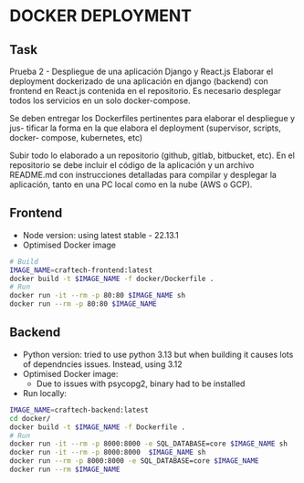 # DOCKER DEPLOYMENT

## Task
Prueba 2 - Despliegue de una aplicación Django y React.js Elaborar
el deployment dockerizado de una aplicación en django (backend) con frontend
en React.js contenida en el repositorio. Es necesario desplegar todos los servicios
en un solo docker-compose.

Se deben entregar los Dockerfiles pertinentes para elaborar el despliegue y jus-
tificar la forma en la que elabora el deployment (supervisor, scripts, docker-
compose, kubernetes, etc)

Subir todo lo elaborado a un repositorio (github, gitlab, bitbucket, etc). En el
repositorio se debe incluir el código de la aplicación y un archivo README.md
con instrucciones detalladas para compilar y desplegar la aplicación, tanto en
una PC local como en la nube (AWS o GCP).


## Frontend
- Node version: using latest stable - 22.13.1
- Optimised Docker image
```sh
# Build
IMAGE_NAME=craftech-frontend:latest
docker build -t $IMAGE_NAME -f docker/Dockerfile .
# Run
docker run -it --rm -p 80:80 $IMAGE_NAME sh
docker run --rm -p 80:80 $IMAGE_NAME
```

## Backend
* Python version: tried to use python 3.13 but when building it causes lots of dependncies issues. Instead, using 3.12
* Optimised Docker image:
    - Due to issues with psycopg2, binary had to be installed
* Run locally:
```sh
IMAGE_NAME=craftech-backend:latest
cd docker/
docker build -t $IMAGE_NAME -f Dockerfile .
# Run
docker run -it --rm -p 8000:8000 -e SQL_DATABASE=core $IMAGE_NAME sh
docker run -it --rm -p 8000:8000  $IMAGE_NAME sh
docker run --rm -p 8000:8000 -e SQL_DATABASE=core $IMAGE_NAME
docker run --rm $IMAGE_NAME
```
